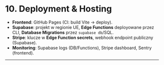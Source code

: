 # 10. Deployment & Hosting
- **Frontend**: GitHub Pages (CI: build Vite → deploy).  
- **Supabase**: projekt w regionie UE, **Edge Functions** deployowane przez CLI, **Database Migrations** przez `supabase db`/SQL.  
- **Stripe**: klucze w **Edge Function secrets**, webhook endpoint publiczny (Supabase).  
- **Monitoring**: Supabase logs (DB/Functions), Stripe dashboard, Sentry (frontend).  

---
